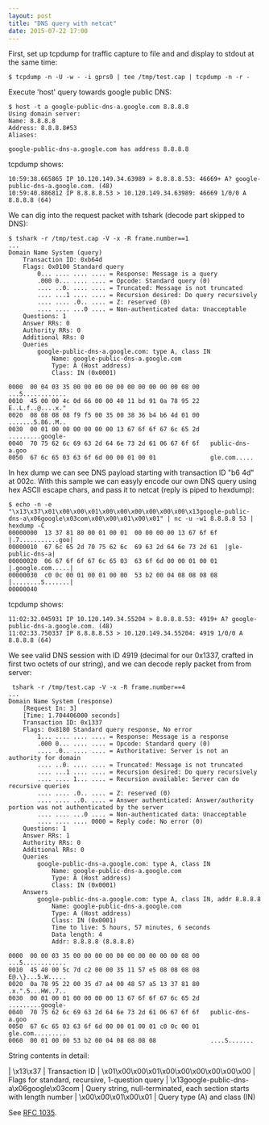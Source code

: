 ```yaml
---
layout: post
title: "DNS query with netcat"
date: 2015-07-22 17:00
---
```


First, set up tcpdump for traffic capture to file and and display to stdout at the same time:

~~~
$ tcpdump -n -U -w - -i gprs0 | tee /tmp/test.cap | tcpdump -n -r -
~~~

Execute 'host' query towards google public DNS:

~~~
$ host -t a google-public-dns-a.google.com 8.8.8.8
Using domain server:
Name: 8.8.8.8
Address: 8.8.8.8#53
Aliases:

google-public-dns-a.google.com has address 8.8.8.8
~~~

tcpdump shows:

~~~
10:59:38.665865 IP 10.120.149.34.63989 > 8.8.8.8.53: 46669+ A? google-public-dns-a.google.com. (48)
10:59:40.886812 IP 8.8.8.8.53 > 10.120.149.34.63989: 46669 1/0/0 A 8.8.8.8 (64)
~~~

We can dig into the request packet with tshark (decode part skipped to DNS):

~~~
$ tshark -r /tmp/test.cap -V -x -R frame.number==1
...
Domain Name System (query)
    Transaction ID: 0xb64d
    Flags: 0x0100 Standard query
        0... .... .... .... = Response: Message is a query
        .000 0... .... .... = Opcode: Standard query (0)
        .... ..0. .... .... = Truncated: Message is not truncated
        .... ...1 .... .... = Recursion desired: Do query recursively
        .... .... .0.. .... = Z: reserved (0)
        .... .... ...0 .... = Non-authenticated data: Unacceptable
    Questions: 1
    Answer RRs: 0
    Authority RRs: 0
    Additional RRs: 0
    Queries
        google-public-dns-a.google.com: type A, class IN
            Name: google-public-dns-a.google.com
            Type: A (Host address)
            Class: IN (0x0001)

0000  00 04 03 35 00 00 00 00 00 00 00 00 00 00 08 00   ...5............
0010  45 00 00 4c 0d 66 00 00 40 11 bd 91 0a 78 95 22   E..L.f..@....x."
0020  08 08 08 08 f9 f5 00 35 00 38 36 b4 b6 4d 01 00   .......5.86..M..
0030  00 01 00 00 00 00 00 00 13 67 6f 6f 67 6c 65 2d   .........google-
0040  70 75 62 6c 69 63 2d 64 6e 73 2d 61 06 67 6f 6f   public-dns-a.goo
0050  67 6c 65 03 63 6f 6d 00 00 01 00 01               gle.com.....
~~~

In hex dump we can see DNS payload starting with transaction ID "b6 4d" at 002c.
With this sample we can easyly encode our own DNS query using hex ASCII escape chars,
and pass it to netcat (reply is piped to hexdump):

~~~
$ echo -n -e "\x13\x37\x01\x00\x00\x01\x00\x00\x00\x00\x00\x00\x13google-public-dns-a\x06google\x03com\x00\x00\x01\x00\x01" | nc -u -w1 8.8.8.8 53 | hexdump -C
00000000  13 37 81 80 00 01 00 01  00 00 00 00 13 67 6f 6f  |.7...........goo|
00000010  67 6c 65 2d 70 75 62 6c  69 63 2d 64 6e 73 2d 61  |gle-public-dns-a|
00000020  06 67 6f 6f 67 6c 65 03  63 6f 6d 00 00 01 00 01  |.google.com.....|
00000030  c0 0c 00 01 00 01 00 00  53 b2 00 04 08 08 08 08  |........S.......|
00000040
~~~

tcpdump shows:

~~~
11:02:32.045931 IP 10.120.149.34.55204 > 8.8.8.8.53: 4919+ A? google-public-dns-a.google.com. (48)
11:02:33.750337 IP 8.8.8.8.53 > 10.120.149.34.55204: 4919 1/0/0 A 8.8.8.8 (64)
~~~

We see valid DNS session with ID 4919 (decimal for our 0x1337, crafted in first two octets of our string), and we can decode reply packet from from server:

~~~
 tshark -r /tmp/test.cap -V -x -R frame.number==4
...
Domain Name System (response)
    [Request In: 3]
    [Time: 1.704406000 seconds]
    Transaction ID: 0x1337
    Flags: 0x8180 Standard query response, No error
        1... .... .... .... = Response: Message is a response
        .000 0... .... .... = Opcode: Standard query (0)
        .... .0.. .... .... = Authoritative: Server is not an authority for domain
        .... ..0. .... .... = Truncated: Message is not truncated
        .... ...1 .... .... = Recursion desired: Do query recursively
        .... .... 1... .... = Recursion available: Server can do recursive queries
        .... .... .0.. .... = Z: reserved (0)
        .... .... ..0. .... = Answer authenticated: Answer/authority portion was not authenticated by the server
        .... .... ...0 .... = Non-authenticated data: Unacceptable
        .... .... .... 0000 = Reply code: No error (0)
    Questions: 1
    Answer RRs: 1
    Authority RRs: 0
    Additional RRs: 0
    Queries
        google-public-dns-a.google.com: type A, class IN
            Name: google-public-dns-a.google.com
            Type: A (Host address)
            Class: IN (0x0001)
    Answers
        google-public-dns-a.google.com: type A, class IN, addr 8.8.8.8
            Name: google-public-dns-a.google.com
            Type: A (Host address)
            Class: IN (0x0001)
            Time to live: 5 hours, 57 minutes, 6 seconds
            Data length: 4
            Addr: 8.8.8.8 (8.8.8.8)

0000  00 00 03 35 00 00 00 00 00 00 00 00 00 00 08 00   ...5............
0010  45 40 00 5c 7d c2 00 00 35 11 57 e5 08 08 08 08   E@.\}...5.W.....
0020  0a 78 95 22 00 35 d7 a4 00 48 57 a5 13 37 81 80   .x.".5...HW..7..
0030  00 01 00 01 00 00 00 00 13 67 6f 6f 67 6c 65 2d   .........google-
0040  70 75 62 6c 69 63 2d 64 6e 73 2d 61 06 67 6f 6f   public-dns-a.goo
0050  67 6c 65 03 63 6f 6d 00 00 01 00 01 c0 0c 00 01   gle.com.........
0060  00 01 00 00 53 b2 00 04 08 08 08 08               ....S.......
~~~

String contents in detail:

| \x13\x37                                  | Transaction ID
| \x01\x00\x00\x01\x00\x00\x00\x00\x00\x00  | Flags for standard, recursive, 1-question query
| \x13google-public-dns-a\x06google\x03com  | Query string, null-terminated, each section starts with length number
| \x00\x00\x01\x00\x01                      | Query type (A) and class (IN)

See [RFC 1035](https://www.ietf.org/rfc/rfc1035.txt).
